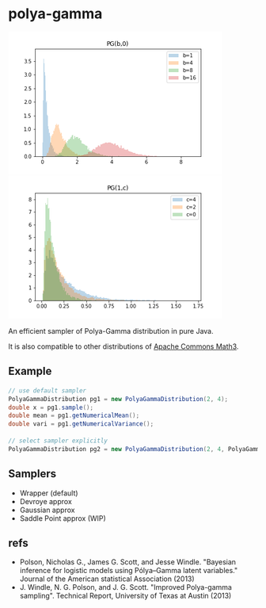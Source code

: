 # polya-gamma
![pgb0](figs/pgb0.png) ![pg1c](figs/pg1c.png)

An efficient sampler of Polya-Gamma distribution in pure Java.

It is also compatible to other distributions of [Apache Commons Math3](https://commons.apache.org/proper/commons-math/).

## Example 
```java
// use default sampler
PolyaGammaDistribution pg1 = new PolyaGammaDistribution(2, 4);
double x = pg1.sample(); 
double mean = pg1.getNumericalMean();
double vari = pg1.getNumericalVariance();

// select sampler explicitly
PolyaGammaDistribution pg2 = new PolyaGammaDistribution(2, 4, PolyaGammaDistribution.AvailableSampler.Devroye);
```

## Samplers
- Wrapper (default)
- Devroye approx
- Gaussian approx
- Saddle Point approx (WIP)

## refs
- Polson, Nicholas G., James G. Scott, and Jesse Windle. "Bayesian inference for logistic models using Pólya–Gamma latent variables." Journal of the American statistical Association (2013)
- J. Windle, N. G. Polson, and J. G. Scott. "Improved Polya-gamma sampling". Technical Report, University of Texas at Austin (2013)
